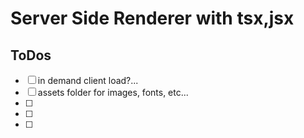 # Server Side Renderer with tsx,jsx




## ToDos

- [ ] in demand client load?...
- [ ] assets folder for images, fonts, etc...
- [ ] 
- [ ] 
- [ ] 
